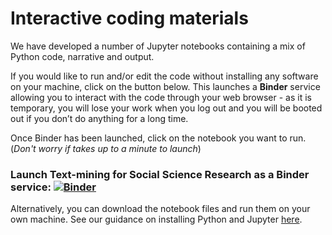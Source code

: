# Interactive coding materials

We have developed a number of Jupyter notebooks containing a mix of Python code, narrative and output.

If you would like to run and/or edit the code without installing any software on your machine, click on the button below. This launches a **Binder** service allowing you to interact with the code through your web browser - as it is temporary, you will lose your work when you log out and you will be booted out if you don’t do anything for a long time.

Once Binder has been launched, click on the notebook you want to run. (*Don't worry if takes up to a minute to launch*)

### Launch Text-mining for Social Science Research as a Binder service: [![Binder](https://mybinder.org/badge_logo.svg)](https://mybinder.org/v2/gh/UKDataServiceOpen/text-mining/HEAD)<br>

Alternatively, you can download the notebook files and run them on your own machine. See our guidance on installing Python and Jupyter [here](https://github.com/UKDataServiceOpen/computational-social-science/blob/master/installation.md).
